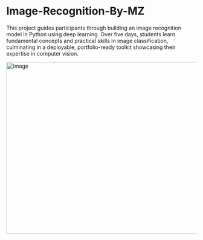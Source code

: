 # Image-Recognition-By-MZ
This project guides participants through building an image recognition model in Python using deep learning. Over five days, students learn fundamental concepts and practical skills in image classification, culminating in a deployable, portfolio-ready toolkit showcasing their expertise in computer vision.

<img width="567" height="455" alt="image" src="https://github.com/user-attachments/assets/2cb70497-05da-4217-98bc-59447b9243e8" />

